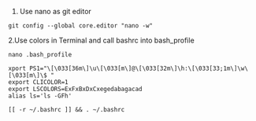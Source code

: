 1. Use nano as git editor

`git config --global core.editor "nano -w"`


2.Use colors in Terminal and call bashrc into bash_profile

``nano .bash_profile``

```
xport PS1="\[\033[36m\]\u\[\033[m\]@\[\033[32m\]\h:\[\033[33;1m\]\w\[\033[m\]\$ "
export CLICOLOR=1
export LSCOLORS=ExFxBxDxCxegedabagacad
alias ls='ls -GFh'

[[ -r ~/.bashrc ]] && . ~/.bashrc
```
